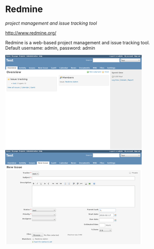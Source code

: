 # Redmine 
_project management and issue tracking tool_

http://www.redmine.org/

Redmine is a web-based project management and issue tracking tool.
Default username: admin, password: admin

![](screenshots/0_redmine_dashboard_small.png) ![](screenshots/1_redmine_issue_small.png)

